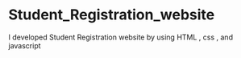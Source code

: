 # Student_Registration_website
I developed Student Registration website by using HTML , css , and javascript
